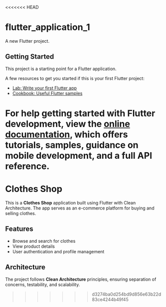 <<<<<<< HEAD
# flutter_application_1

A new Flutter project.

## Getting Started

This project is a starting point for a Flutter application.

A few resources to get you started if this is your first Flutter project:

- [Lab: Write your first Flutter app](https://docs.flutter.dev/get-started/codelab)
- [Cookbook: Useful Flutter samples](https://docs.flutter.dev/cookbook)

For help getting started with Flutter development, view the
[online documentation](https://docs.flutter.dev/), which offers tutorials,
samples, guidance on mobile development, and a full API reference.
=======
# Clothes Shop

This is a **Clothes Shop** application built using Flutter with Clean Architecture. The app serves as an e-commerce platform for buying and selling clothes.

## Features
- Browse and search for clothes
- View product details
- User authentication and profile management

## Architecture
The project follows **Clean Architecture** principles, ensuring separation of concerns, testability, and scalability.

>>>>>>> d3274ba0d254bd9d856e63b22d83ce4244b49f45
